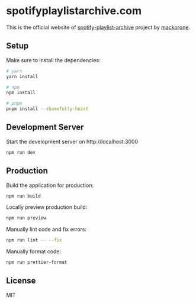 # spotifyplaylistarchive.com

This is the official website of [spotify-playlist-archive](https://github.com/mackorone/spotify-playlist-archive) project by [mackorone](https://github.com/mackorone).

## Setup

Make sure to install the dependencies:

```bash
# yarn
yarn install

# npm
npm install

# pnpm
pnpm install --shamefully-hoist
```

## Development Server

Start the development server on http://localhost:3000

```bash
npm run dev
```

## Production

Build the application for production:

```bash
npm run build
```

Locally preview production build:

```bash
npm run preview
```

Manually lint code and fix errors:

```bash
npm run lint -- --fix
```

Manually format code:

```bash
npm run prettier-format
```

## License

MIT
